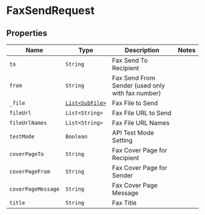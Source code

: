 

# FaxSendRequest



## Properties

| Name | Type | Description | Notes |
|------------ | ------------- | ------------- | -------------|
| `to` | ```String``` |  Fax Send To Recipient  |  |
| `from` | ```String``` |  Fax Send From Sender (used only with fax number)  |  |
| `_file` | [```List<SubFile>```](SubFile.md) |  Fax File to Send  |  |
| `fileUrl` | ```List<String>``` |  Fax File URL to Send  |  |
| `fileUrlNames` | ```List<String>``` |  Fax File URL Names  |  |
| `testMode` | ```Boolean``` |  API Test Mode Setting  |  |
| `coverPageTo` | ```String``` |  Fax Cover Page for Recipient  |  |
| `coverPageFrom` | ```String``` |  Fax Cover Page for Sender  |  |
| `coverPageMessage` | ```String``` |  Fax Cover Page Message  |  |
| `title` | ```String``` |  Fax Title  |  |



